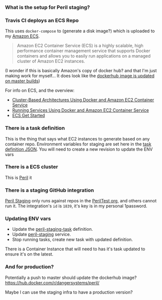 ### What is the setup for Peril staging?

### Travis CI deploys an ECS Repo

This uses `docker-compose` to (generate a disk image?) which is uploaded to my [Amazon ECS](https://us-west-2.console.aws.amazon.com/ecs/home?region=us-west-2#/repositories).

> Amazon EC2 Container Service (ECS) is a highly scalable, high performance container management service that supports Docker containers and allows you to easily run applications on a managed cluster of Amazon EC2 instances.

(I wonder if this is basically Amazon's copy of docker hub? and that I'm just making work for myself... It does look like the [dockerhub image is updated on master builds](https://hub.docker.com/r/dangersystems/peril/))

For info on ECS, and the overview:

* [Cluster-Based Architectures Using Docker and Amazon EC2 Container Service](https://medium.com/aws-activate-startup-blog/cluster-based-architectures-using-docker-and-amazon-ec2-container-service-f74fa86254bf#.r112qydr6)
* [Running Services Using Docker and Amazon EC2 Container Service](https://medium.com/aws-activate-startup-blog/running-services-using-docker-and-amazon-ec2-container-service-bde16b099cb9#.akhqjhbjw)
* [ECS Get Started](http://docs.aws.amazon.com/AmazonECS/latest/developerguide/ECS_GetStarted.html)

### There is a task definition

This is the thing that says what EC2 instances to generate based on any container repo. Environment variables for staging are set here in the [task definition JSON](http://docs.aws.amazon.com/AmazonECS/latest/developerguide/task_definition_parameters.html#container_definition_environment). You will need to create a new revision to update the ENV vars


### There is a ECS cluster

This is [Peril](https://us-west-2.console.aws.amazon.com/ecs/home?region=us-west-2#/clusters/peril-staging/services/Peril/tasks) it 


### There is a staging GitHub integration

[Peril Staging](https://github.com/organizations/PerilTest/settings/integrations/peril-staging) only runs against repos in the [PerilTest org](https://github.com/PerilTest), and others cannot run it. The integration's `id` is `1839`, it's key is in my personal 1password.


###  Updating ENV vars

* Update the [peril-staging-task](https://us-west-2.console.aws.amazon.com/ecs/home?region=us-west-2#/taskDefinitions) definition.
* Update [peril-staging](https://us-west-2.console.aws.amazon.com/ecs/home?region=us-west-2#/clusters/peril-staging/services) service.
* Stop running tasks, create new task with updated definition.

There is a Container Instance that will need to has it's task updated to ensure it's on the latest.


### And for production?

Potentially a push to master should update the dockerhub image? https://hub.docker.com/r/dangersystems/peril/

Maybe I can use the staging infra to have a production version? 
